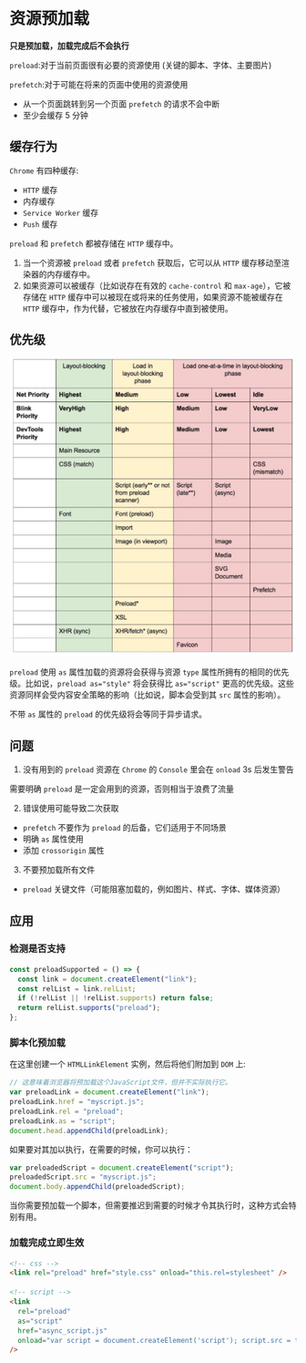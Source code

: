# 资源预加载

**只是预加载，加载完成后不会执行**

`preload`:对于当前页面很有必要的资源使用 (关键的脚本、字体、主要图片)

`prefetch`:对于可能在将来的页面中使用的资源使用

- 从一个页面跳转到另一个页面 `prefetch` 的请求不会中断
- 至少会缓存 5 分钟

## 缓存行为

`Chrome` 有四种缓存:

- `HTTP` 缓存
- 内存缓存
- `Service Worker` 缓存
- `Push` 缓存

`preload` 和 `prefetch` 都被存储在 `HTTP` 缓存中。

1. 当一个资源被 `preload` 或者 `prefetch` 获取后，它可以从 `HTTP` 缓存移动至渲染器的内存缓存中。
2. 如果资源可以被缓存（比如说存在有效的 `cache-control` 和 `max-age`），它被存储在 `HTTP` 缓存中可以被现在或将来的任务使用，如果资源不能被缓存在 `HTTP` 缓存中，作为代替，它被放在内存缓存中直到被使用。

## 优先级

![优先级](/eng_preload_1.png)

`preload` 使用 `as` 属性加载的资源将会获得与资源 `type` 属性所拥有的相同的优先级。比如说，`preload as="style"` 将会获得比 `as="script"` 更高的优先级。这些资源同样会受内容安全策略的影响（比如说，脚本会受到其 `src` 属性的影响）。

不带 `as` 属性的 `preload` 的优先级将会等同于异步请求。

## 问题

1. 没有用到的 `preload` 资源在 `Chrome` 的 `Console` 里会在 `onload` 3s 后发生警告

需要明确 `preload` 是一定会用到的资源，否则相当于浪费了流量

2. 错误使用可能导致二次获取

- `prefetch` 不要作为 `preload` 的后备，它们适用于不同场景
- 明确 `as` 属性使用
- 添加 `crossorigin` 属性

3. 不要预加载所有文件

- `preload` 关键文件（可能阻塞加载的，例如图片、样式、字体、媒体资源）

## 应用

### 检测是否支持

```js
const preloadSupported = () => {
  const link = document.createElement("link");
  const relList = link.relList;
  if (!relList || !relList.supports) return false;
  return relList.supports("preload");
};
```

### 脚本化预加载

在这里创建一个 `HTMLLinkElement` 实例，然后将他们附加到 `DOM` 上:

```js
// 这意味着浏览器将预加载这个JavaScript文件，但并不实际执行它。
var preloadLink = document.createElement("link");
preloadLink.href = "myscript.js";
preloadLink.rel = "preload";
preloadLink.as = "script";
document.head.appendChild(preloadLink);
```

如果要对其加以执行，在需要的时候，你可以执行：

```js
var preloadedScript = document.createElement("script");
preloadedScript.src = "myscript.js";
document.body.appendChild(preloadedScript);
```

当你需要预加载一个脚本，但需要推迟到需要的时候才令其执行时，这种方式会特别有用。

### 加载完成立即生效

```html
<!-- css -->
<link rel="preload" href="style.css" onload="this.rel=stylesheet" />

<!-- script -->
<link
  rel="preload"
  as="script"
  href="async_script.js"
  onload="var script = document.createElement('script'); script.src = this.href; document.body.appendChild(script);"
/>
```
